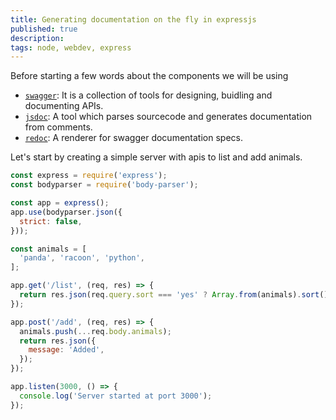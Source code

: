 ```yaml
---
title: Generating documentation on the fly in expressjs
published: true
description: 
tags: node, webdev, express
---
```


Before starting a few words about the components we will be using

- [`swagger`](https://swagger.io/):  It is a collection of tools for designing, buidling and documenting APIs.
- [`jsdoc`](http://usejsdoc.org/): A tool which parses sourcecode and generates documentation from comments.
- [`redoc`](https://github.com/Rebilly/ReDoc): A renderer for swagger documentation specs.

Let's start by creating a simple server with apis to list and add animals.

```js
const express = require('express');
const bodyparser = require('body-parser');

const app = express();
app.use(bodyparser.json({
  strict: false,
}));

const animals = [
  'panda', 'racoon', 'python',
];

app.get('/list', (req, res) => {
  return res.json(req.query.sort === 'yes' ? Array.from(animals).sort() : animals);
});

app.post('/add', (req, res) => {
  animals.push(...req.body.animals);
  return res.json({
    message: 'Added',
  });
});

app.listen(3000, () => {
  console.log('Server started at port 3000');
});
```

